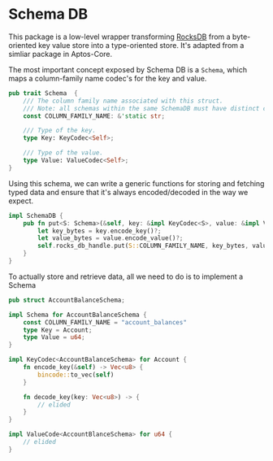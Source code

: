 # Schema DB

This package is a low-level wrapper transforming [RocksDB](https://rocksdb.org/) from a byte-oriented key value store into a
type-oriented store. It's adapted from a simliar package in Aptos-Core.

The most important concept exposed by Schema DB is a `Schema`, which maps a column-family name
codec's for the key and value.

```rust
pub trait Schema  {
    /// The column family name associated with this struct.
    /// Note: all schemas within the same SchemaDB must have distinct column family names.
    const COLUMN_FAMILY_NAME: &'static str;

    /// Type of the key.
    type Key: KeyCodec<Self>;

    /// Type of the value.
    type Value: ValueCodec<Self>;
}
```

Using this schema, we can write a generic functions for storing and fetching typed data and ensure that
it's always encoded/decoded in the way we expect.

```rust
impl SchemaDB {
	pub fn put<S: Schema>(&self, key: &impl KeyCodec<S>, value: &impl ValueCodec<S>) -> Result<()> {
		let key_bytes = key.encode_key()?;
        let value_bytes = value.encode_value()?;
		self.rocks_db_handle.put(S::COLUMN_FAMILY_NAME, key_bytes, value_bytes)
	}
}
```

To actually store and retrieve data, all we need to do is to implement a Schema

```rust
pub struct AccountBalanceSchema;

impl Schema for AccountBalanceSchema {
	const COLUMN_FAMILY_NAME = "account_balances"
	type Key = Account;
	type Value = u64;
}

impl KeyCodec<AccountBalanceSchema> for Account {
	fn encode_key(&self) -> Vec<u8> {
		bincode::to_vec(self)
	}

	fn decode_key(key: Vec<u8>) -> {
		// elided
	}
}

impl ValueCode<AccountBlanceSchema> for u64 {
	// elided
}
```
